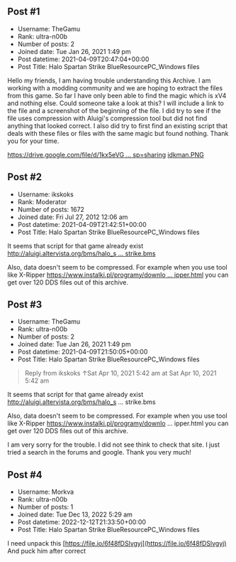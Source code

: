 ## Post #1
- Username: TheGamu
- Rank: ultra-n00b
- Number of posts: 2
- Joined date: Tue Jan 26, 2021 1:49 pm
- Post datetime: 2021-04-09T20:47:04+00:00
- Post Title: Halo Spartan Strike BlueResourcePC_Windows files

Hello my friends, I am having trouble understanding this Archive. I am working with a modding community and we are hoping to extract the files from this game. So far I have only been able to find the magic which is xV4 and nothing else. Could someone take a look at this? I will include a link to the file and a screenshot of the beginning of the file. I did try to see if the file uses compression with Aluigi's compression tool but did not find anything that looked correct. I also did try to first find an existing script that deals with these files or files with the same magic but found nothing. Thank you for your time.



[https://drive.google.com/file/d/1kx5eVG ... sp=sharing](https://drive.google.com/file/d/1kx5eVG2YWjD_ADLk9xyGLERzTwxrcQRZ/view?usp=sharing)
[idkman.PNG](https://xentaxbackup.github.io/file/19890_idkman.PNG)
## Post #2
- Username: ikskoks
- Rank: Moderator
- Number of posts: 1672
- Joined date: Fri Jul 27, 2012 12:06 am
- Post datetime: 2021-04-09T21:42:51+00:00
- Post Title: Halo Spartan Strike BlueResourcePC_Windows files

It seems that script for that game already exist [http://aluigi.altervista.org/bms/halo_s ... strike.bms](http://aluigi.altervista.org/bms/halo_spartan_strike.bms)

Also, data doesn't seem to be compressed. 
For example when you use tool like X-Ripper [https://www.instalki.pl/programy/downlo ... ipper.html](https://www.instalki.pl/programy/download/Windows/narzedzia_inne/X-Ripper.html)
you can get over 120 DDS files out of this archive.
## Post #3
- Username: TheGamu
- Rank: ultra-n00b
- Number of posts: 2
- Joined date: Tue Jan 26, 2021 1:49 pm
- Post datetime: 2021-04-09T21:50:05+00:00
- Post Title: Halo Spartan Strike BlueResourcePC_Windows files

> Reply from ikskoks ↑Sat Apr 10, 2021 5:42 am at Sat Apr 10, 2021 5:42 am
>
> 
It seems that script for that game already exist http://aluigi.altervista.org/bms/halo_s ... strike.bms

Also, data doesn't seem to be compressed. 
For example when you use tool like X-Ripper https://www.instalki.pl/programy/downlo ... ipper.html
you can get over 120 DDS files out of this archive.

I am very sorry for the trouble. I did not see think to check that site. I just tried a search in the forums and google. Thank you very much!
## Post #4
- Username: Morkva
- Rank: ultra-n00b
- Number of posts: 1
- Joined date: Tue Dec 13, 2022 5:29 am
- Post datetime: 2022-12-12T21:33:50+00:00
- Post Title: Halo Spartan Strike BlueResourcePC_Windows files

I need unpack this [https://file.io/6f48fDSlvgyj](https://file.io/6f48fDSlvgyj)
And puck him after correct
